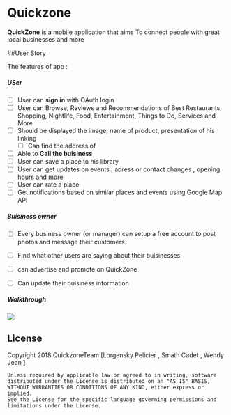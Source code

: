 # Quickzone

**QuickZone** is a mobile application that aims To connect people with great local businesses and more

##User Story

The features of app :
##### USer
* [ ] User can **sign in** with OAuth login 
* [ ]  User can Browse, Reviews and Recommendations of Best Restaurants, Shopping, Nightlife, Food, Entertainment, Things to Do, Services and More 
 * [ ] Should be displayed the image, name of product, presentation of his linking 
	* [ ] Can find the address of 
* [ ] Able to **Call the buisiness** 
* [ ] User  can save a place to his library 
* [ ] User can get updates on events ,  adress or contact changes , opening hours and more 
* [ ] User can rate a place 
* [ ] Get notifications based  on similar places and events 
using Google Map API 

##### Buisiness owner
* [ ] Every business owner (or manager) can setup a free account to post photos and message their customers.
* [ ] Find what other users are saying  about their buisinesses 
* [ ] can advertise  and promote on QuickZone 
* [ ] Can update their buisiness information


##### Walkthrough 
<img src="quiczone"/>




## License
 Copyright 2018 QuickzoneTeam  [Lorgensky Pelicier , Smath Cadet , Wendy Jean ]

    Unless required by applicable law or agreed to in writing, software
    distributed under the License is distributed on an "AS IS" BASIS,
    WITHOUT WARRANTIES OR CONDITIONS OF ANY KIND, either express or implied.
    See the License for the specific language governing permissions and
    limitations under the License.

